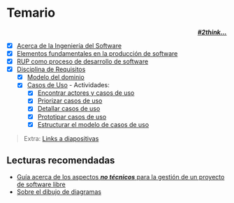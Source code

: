 # Temario

<div align=right>

***[#2think...](temario/2think.md)***

</div>

* [x] [Acerca de la Ingeniería del Software](temario/contenidos/acercaDe.md)
* [x] [Elementos fundamentales en la producción de software](https://github.com/mmasias/PRG1/blob/main/temario/00000-introduccion.md)
* [x] [RUP como proceso de desarrollo de software](temario/rup.md)
* [x] [Disciplina de Requisitos](temario/disciplinaDeRequisitos.md)
  * [x] [Modelo del dominio](temario/contenidos/MdD.md)
  * [x] [Casos de Uso](temario/contenidos/CdU.md) - Actividades:
    * [x] [Encontrar actores y casos de uso](temario/contenidos/CdU.eAyCdU.md)
    * [x] [Priorizar casos de uso](temario/contenidos/CdU.PCdU.md)
    * [x] [Detallar casos de uso](temario/contenidos/Cdu.dCdU.md)
    * [x] [Prototipar casos de uso](temario/contenidos/CdU.ICdU.md)
    * [x] [Estructurar el modelo de casos de uso](temario/contenidos/eCdU.md)

> Extra: [Links a diapositivas](https://drive.google.com/drive/folders/1m_wsaMgdAHJ5gYKcpwJtU1IeDWRtLsAj?usp=sharing)

## Lecturas recomendadas

- [Guía acerca de los aspectos ***no técnicos*** para la gestión de un proyecto de software libre](https://tldp.org/HOWTO/Software-Proj-Mgmt-HOWTO/index.html)
- [Sobre el dibujo de diagramas](https://github.com/mmasias/IdSw1/blob/main/documentos/Sobre_el_dibujo_de_diagramas.pdf)
